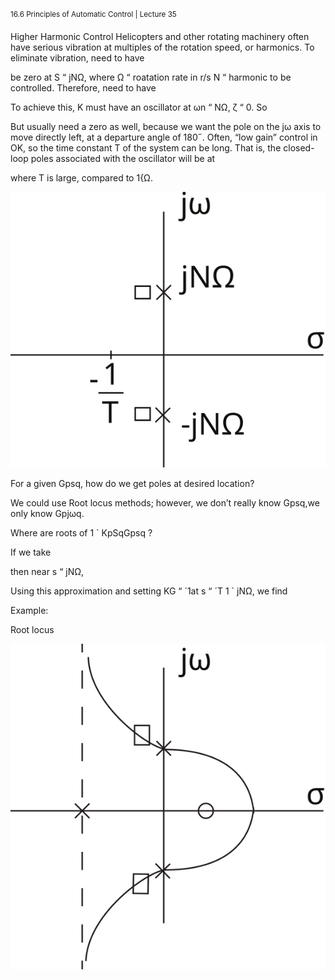 <sup>16.6 Principles of Automatic Control | Lecture 35</sup>


Higher Harmonic Control
Helicopters and other rotating machinery often have serious vibration at multiples of the
rotation speed, or harmonics.
To eliminate vibration, need to have


be zero at S “ jNΩ,
where
Ω “ roatation rate in r/s
N “ harmonic to be controlled.
Therefore, need to have

To achieve this, K must have an oscillator at ωn “ NΩ, ζ “ 0. So

But usually need a zero as well, because we want the pole on the jω axis to move directly
left, at a departure angle of 180˝.
Often, “low gain” control in OK, so the time constant T of the system can be long. That is,
the closed-loop poles associated with the oscillator will be at

where T is large, compared to 1{Ω.

![fig_id](images/35/pole-location.svg "Title Text")


For a given Gpsq, how do we get poles at desired location?

We could use Root locus methods; however, we don’t really know Gpsq,we only know Gpjωq.

Where are roots of 1 ` KpSqGpsq ?

If we take

 then near s “ jNΩ,

 Using this approximation and setting KG “ ´1at s “ ´T
1 ` jNΩ, we find

Example:


 Root locus

 ![fig_id](images/35/root-locus.svg "Title Text")
